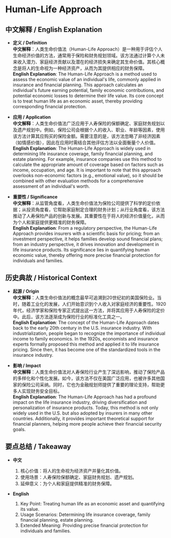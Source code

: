 # Human-Life Approach

## 中文解释 / English Explanation

* **定义 / Definition**  
  **中文解释**：人类生命价值法（Human-Life Approach）是一种用于评估个人生命经济价值的方法，通常用于保险和财务规划领域。该方法通过计算个人未来收入潜力、家庭经济贡献以及潜在的经济损失来确定其生命价值。其核心概念是将人的生命视为一种经济资产，从而为其提供相应的财务保障。  
  **English Explanation**: The Human-Life Approach is a method used to assess the economic value of an individual's life, commonly applied in insurance and financial planning. This approach calculates an individual's future earning potential, family economic contributions, and potential economic losses to determine their life value. Its core concept is to treat human life as an economic asset, thereby providing corresponding financial protection.

* **应用 / Application**  
  **中文解释**：人类生命价值法广泛应用于人寿保险的保额确定、家庭财务规划以及遗产规划中。例如，保险公司会根据个人的收入、职业、年龄等因素，使用该方法计算其应购买的保险金额。需要注意的是，该方法忽略了非经济因素（如情感价值），因此在应用时需结合其他评估方法以全面衡量个人价值。  
  **English Explanation**: The Human-Life Approach is widely used in determining life insurance coverage, family financial planning, and estate planning. For example, insurance companies use this method to calculate the appropriate amount of coverage based on factors such as income, occupation, and age. It is important to note that this approach overlooks non-economic factors (e.g., emotional value), so it should be combined with other evaluation methods for a comprehensive assessment of an individual's worth.

* **重要性 / Significance**  
  **中文解释**：从监管角度看，人类生命价值法为保险公司提供了科学的定价依据；从投资角度看，它帮助家庭制定合理的财务计划；从行业角度看，该方法推动了人寿保险产品的创新与发展。其重要性在于将人的经济价值量化，从而为个人和家庭提供更精准的财务保障。  
  **English Explanation**: From a regulatory perspective, the Human-Life Approach provides insurers with a scientific basis for pricing; from an investment perspective, it helps families develop sound financial plans; from an industry perspective, it drives innovation and development in life insurance products. Its significance lies in quantifying human economic value, thereby offering more precise financial protection for individuals and families.

## 历史典故 / Historical Context

* **起源 / Origin**  
  **中文解释**：人类生命价值法的概念最早可追溯到20世纪初的美国保险业。当时，随着工业化的发展，人们开始意识到个人收入对家庭经济的重要性。1920年代，经济学家和保险专家正式提出这一方法，并将其应用于人寿保险的定价中。此后，该方法逐渐成为保险行业的标准化工具之一。  
  **English Explanation**: The concept of the Human-Life Approach dates back to the early 20th century in the U.S. insurance industry. With industrialization, people began to recognize the importance of individual income to family economics. In the 1920s, economists and insurance experts formally proposed this method and applied it to life insurance pricing. Since then, it has become one of the standardized tools in the insurance industry.

* **影响 / Impact**  
  **中文解释**：人类生命价值法对人寿保险行业产生了深远影响，推动了保险产品的多样化和个性化发展。如今，该方法不仅在美国广泛应用，也被许多其他国家的保险公司采纳。同时，它也为金融规划师提供了重要的理论支持，帮助更多人实现财务安全目标。  
  **English Explanation**: The Human-Life Approach has had a profound impact on the life insurance industry, driving diversification and personalization of insurance products. Today, this method is not only widely used in the U.S. but also adopted by insurers in many other countries. Additionally, it provides important theoretical support for financial planners, helping more people achieve their financial security goals.

## 要点总结 / Takeaway

* **中文**  
  1. 核心价值：将人的生命视为经济资产并量化其价值。
  2. 使用场景：人寿保险保额确定、家庭财务规划、遗产规划。
  3. 延伸意义：为个人和家庭提供精准的财务保障。

* **English**  
  1. Key Point: Treating human life as an economic asset and quantifying its value.
  2. Usage Scenarios: Determining life insurance coverage, family financial planning, estate planning.
  3. Extended Meaning: Providing precise financial protection for individuals and families.